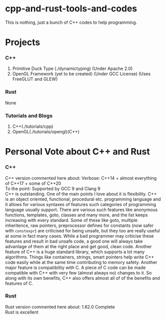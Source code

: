 # cpp-and-rust-tools-and-codes
This is nothing, just a bunch of C++ codes to help programming.  
# Projects  
### C++
1. Primitive Duck Type (./dynamictyping) (Under Apache 2.0)  
2. OpenGL Framework (yet to be created) (Under GCC License) (Uses FreeGLUT and GLEW)  
### Rust  
None  
### Tutorials and Blogs  
1. C++(./tutorials/cpp)  
2. OpenGL(./tutorials/opengl)(C++)  
# Personal Vote about C++ and Rust  
### C++  
C++ version commented here about:
Verbose: C++14 + almost everything of C++17 + some of C++20  
To the point: Supported by GCC 9 and Clang 9  
C++ is outstanding. One of the main points I love about it is flexibility. C++ is an object oriented, functional, procedural etc. programming language and it allows for various syntaxes of features such categories of programming language usually support. There are various such features like anonymous functions, templates, goto, classes and many more, and the list keeps increasing with every standard. Some of these like goto, multiple inheritence, raw pointers, preprocessor defines for constants (now safer with `constexpr`) are criticised for being unsafe, but they too are really useful at some in fact many cases. While a bad programmer may criticise these features and result in bad unsafe code, a good one will always take advantage of them at the right place and get good, clean code. Another feature of C++ is a huge standard library, which supports a lot many algorithms. Things like containers, strings, smart pointers help write C++ code easily while at the same time contributing to memory safety. Another major feature is compatibility with C. A piece of C code can be made compatible with C++ with very few (almost always no) changes to it. So along with its own benefits, C++ also offers almost all of of the benefits and features of C.  
### Rust  
Rust version commented here about: 1.62.0 Complete  
Rust is excellent
